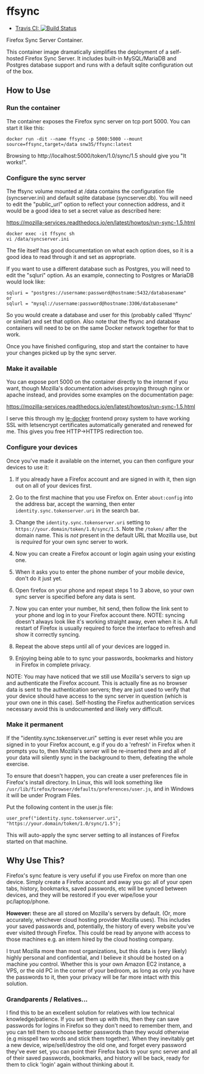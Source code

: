 # ffsync

 * [Travis CI: ![Build Status](https://travis-ci.com/snw35/ffsync.svg?branch=master)](https://travis-ci.com/github/snw35/ffsync)

Firefox Sync Server Container.

This container image dramatically simplifies the deployment of a self-hosted Firefox Sync Server. It includes built-in MySQL/MariaDB and Postgres database support and runs with a default sqlite configuration out of the box.


## How to Use

### Run the container

The container exposes the Firefox sync server on tcp port 5000. You can start it like this:
```
docker run -dit --name ffsync -p 5000:5000 --mount source=ffsync,target=/data snw35/ffsync:latest
```
Browsing to http://localhost:5000/token/1.0/sync/1.5 should give you "It works!".

### Configure the sync server

The ffsync volume mounted at /data contains the configuration file (syncserver.ini) and default sqlite database (syncserver.db). You will need to edit the "public_url" option to reflect your connection address, and it would be a good idea to set a secret value as described here:

https://mozilla-services.readthedocs.io/en/latest/howtos/run-sync-1.5.html

```
docker exec -it ffsync sh
vi /data/syncserver.ini
```

The file itself has good documentation on what each option does, so it is a good idea to read through it and set as appropriate.

If you want to use a different database such as Postgres, you will need to edit the "sqluri" option. As an example, connecting to Postgres or MariaDB would look like:
```
sqluri = "postgres://username:password@hostname:5432/databasename"
or
sqlurl = "mysql://username:password@hostname:3306/databasename"
```

So you would create a database and user for this (probably called 'ffsync' or similar) and set that option. Also note that the ffsync and database containers will need to be on the same Docker network together for that to work.

Once you have finished configuring, stop and start the container to have your changes picked up by the sync server.

### Make it available

You can expose port 5000 on the container directly to the internet if you want, though Mozilla's documentation advises proxying through nginx or apache instead, and provides some examples on the documentation page:

https://mozilla-services.readthedocs.io/en/latest/howtos/run-sync-1.5.html

I serve this through my [le-docker](https://github.com/snw35/le-docker) frontend proxy system to have working SSL with letsencrypt certificates automatically generated and renewed for me. This gives you free HTTP->HTTPS redirection too.

### Configure your devices

Once you've made it available on the internet, you can then configure your devices to use it:

 1. If you already have a Firefox account and are signed in with it, then sign out on all of your devices first.

 1. Go to the first machine that you use Firefox on. Enter `about:config` into the address bar, accept the warning, then enter `identity.sync.tokenserver.uri` in the search bar.

 1. Change the `identity.sync.tokenserver.uri` setting to `https://your.domain/token/1.0/sync/1.5`. Note the `/token/` after the domain name. This is _not_ present in the default URL that Mozilla use, but is _required_ for your own sync server to work.

 1. Now you can create a Firefox account or login again using your existing one.

 1. When it asks you to enter the phone number of your mobile device, don't do it just yet.

 1. Open firefox on your phone and repeat steps 1 to 3 above, so your own sync server is specified before any data is sent.

 1. Now you can enter your number, hit send, then follow the link sent to your phone and log in to your Firefox account there. NOTE: syncing doesn't always look like it's working straight away, even when it is. A full restart of Firefox is usually required to force the interface to refresh and show it correctly syncing.

 1. Repeat the above steps until all of your devices are logged in.

 1. Enjoying being able to to sync your passwords, bookmarks and history in Firefox in complete privacy.

NOTE: You may have noticed that we still use Mozilla's servers to sign up and authenticate the Firefox account. This is actually fine as no browser data is sent to the authentication servers; they are just used to verify that your device should have access to the sync server in question (which is your own one in this case). Self-hosting the Firefox authentication services necessary avoid this is undocumented and likely very difficult.

### Make it permanent

If the "identity.sync.tokenserver.uri" setting is ever reset while you are signed in to your Firefox account, e.g if you do a 'refresh' in Firefox when it prompts you to, then Mozilla's server will be re-inserted there and all of your data will silently sync in the background to them, defeating the whole exercise.

To ensure that doesn't happen, you can create a user preferences file in Firefox's install directory. In Linux, this will look something like `/usr/lib/firefox/browser/defaults/preferences/user.js`, and in Windows it will be under Program Files.

Put the following content in the user.js file:
```
user_pref("identity.sync.tokenserver.uri", "https://your.domain/token/1.0/sync/1.5");
```

This will auto-apply the sync server setting to all instances of Firefox started on that machine.


## Why Use This?

Firefox's sync feature is very useful if you use Firefox on more than one device. Simply create a Firefox account and away you go: all of your open tabs, history, bookmarks, saved passwords, etc will be synced between devices, and they will be restored if you ever wipe/lose your pc/laptop/phone.

__However:__ these are all stored on Mozilla's servers by default. (Or, more accurately, whichever cloud hosting provider Mozilla uses). This includes your saved passwords and, potentially, the history of every website you've ever visited through Firefox. This could be read by anyone with access to those machines e.g. an intern hired by the cloud hosting company.

I trust Mozilla more than most organizations, but this data is (very likely) highly personal and confidential, and I believe it should be hosted on a machine _you_ control. Whether this is your own Amazon EC2 instance, a VPS, or the old PC in the corner of your bedroom, as long as only _you_ have the passwords to it, then your privacy will be far more intact with this solution.

### Grandparents / Relatives...

I find this to be an excellent solution for relatives with low technical knowledge/patience. If you set them up with this, then they can save passwords for logins in Firefox so they don't need to remember them, and you can tell them to choose better passwords than they would otherwise (e.g misspell two words and stick them together). When they inevitably get a new device, wipe/sell/destroy the old one, and forget every password they've ever set, you can point their Firefox back to your sync server and all of their saved passwords, bookmarks, and history will be back, ready for them to click 'login' again without thinking about it.
